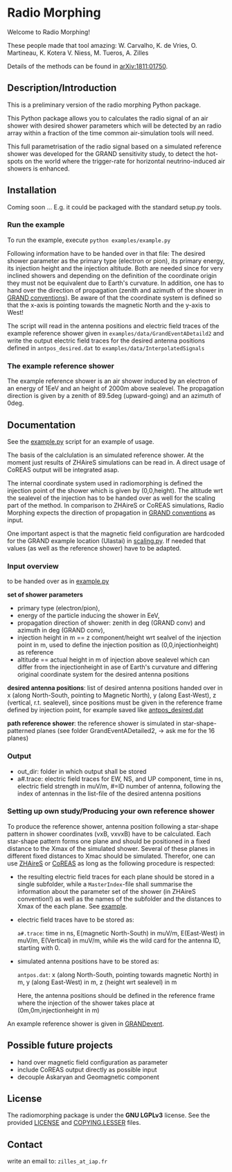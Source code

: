 # Radio Morphing
Welcome to Radio Morphing!

These people made that tool amazing:
W. Carvalho, K. de Vries, O. Martineau, K. Kotera V. Niess, M. Tueros, A. Zilles

Details of the methods can be found in [arXiv:1811:01750](https://arxiv.org/abs/1811.01750).



## Description/Introduction

This is a preliminary version of the radio morphing Python package.

This Python package allows you to calculates the radio signal of an air shower with desired shower parameters which will be detected by an radio array within a fraction of the time common air-simulation tools will need.

This full parametrisation of the radio signal based on a simulated reference shower was developed for the GRAND sensitivity study, to detect the hot-spots on the world where the trigger-rate for horizontal neutrino-induced air showers is enhanced.


## Installation

Coming soon ... E.g. it could be packaged with the standard setup.py tools.

### Run the example
To run the example, execute 
`python examples/example.py`

Following information have to be handed over in that file:
The desired shower parameter as the primary type (electron or pion), its primary energy, its injection height and the injection altitude. Both are needed since for very inclined showers and depending on the definition of the coordinate origin they must not be equivalent due to Earth's curvature. 
In addition, one has to hand over the direction of propagation (zenith and azimuth of the shower in [GRAND conventions](https://github.com/grand-mother/simulations/blob/master/GRANDAngularConventions.pdf)).
Be aware of that the coordinate system is defined so that the x-axis is pointing towards the magnetic North and the y-axis to West!

The script will read in the antenna positions and electric field traces of the example reference shower given in `examples/data/GrandEventADetaild2` and write the output electric field traces for the desired antenna positions defined in `antpos_desired.dat` to `examples/data/InterpolatedSignals`

### The example reference shower
The example reference shower is an air shower induced by an electron of an energy of 1EeV and an height of 2000m above sealevel. The propagation direction is given by a zenith of 89.5deg (upward-going) and an azimuth of 0deg.

## Documentation
See the [example.py](examples/example.py) script for an example of usage.

The basis of the calclulation is an simulated reference shower. At the moment just results of ZHAireS simulations can be read in. A direct usage of CoREAS output will be integrated asap.

The internal coordinate system used in radiomorphing is defined the injection point of the shower which is given by (0,0,height). The altitude wrt the sealevel of the injection has to be handed over as well for the scaling part of the method. 
In comparison to ZHAireS or CoREAS simulations, Radio Morphing expects the direction of propagation in  [GRAND conventions](https://github.com/grand-mother/simulations/blob/master/GRANDAngularConventions.pdf) as input.

 
One important aspect is that the magnetic field configuration are hardcoded for the GRAND example location (Ulastai) in [scaling.py](https://github.com/grand-mother/radiomorphing/blob/afc77779bb0acc09e3458e9e5f0c0e68b77456f9/lib/python/radiomorphing/scaling.py#L287-L291). If needed that values (as well as the reference shower) have to be adapted.


### Input overview
to be handed over as in [example.py](https://github.com/grand-mother/radiomorphing/blob/master/examples/example.py)

**set of shower parameters** 
- primary type (electron/pion), 
- energy of the particle inducing the shower in EeV, 
- propagation direction of shower: zenith in deg (GRAND conv) and azimuth in deg (GRAND conv), 
- injection height in m == z component/height wrt sealvel of the injection point in m, used to define the injection position as (0,0,injectionheight) as reference
- altitude == actual height in m of injection above sealevel which can differ from the injectionheight in ase of Earth's curvature and differing original coordinate system for the desired antenna positions

**desired antenna positions**: list of desired antenna positions handed over in x (along North-South, pointing to Magnetic North), y (along East-West), z (vertical, r.t. sealevel), since positions must be given in the reference frame defined by injection point, for example saved like  [antpos_desired.dat](https://github.com/grand-mother/radiomorphing/blob/master/examples/data/InterpolatedSignals/antpos_desired2.dat)
 
**path reference shower**: the reference shower is simulated in star-shape-patterned planes (see folder GrandEventADetailed2, -> ask me for the 16 planes)


### Output
- out_dir: folder in which output shall be stored
- a#.trace: electric field traces for EW, NS, and UP component, time in ns, electric field strength in muV/m, #=ID number of antenna, following the index of antennas in the list-file of the desired antenna positions



### Setting up own study/Producing your own reference shower
To produce the reference shower, antenna position following a star-shape pattern in shower coordinates  (vxB, vxvxB) have to be calculated. Each star-shape pattern forms one plane and should be positioned in a fixed distance to the Xmax of the simulated shower. Several of these planes in different fixed distances to Xmac should be simulated. 
Therefor, one can use [ZHAireS](https://arxiv.org/abs/1107.1189) or [CoREAS](https://arxiv.org/abs/1301.2132v1) as long as the following procedure is respected:

- the resulting electric field traces for each plane should be stored in a single subfolder, while a `MasterIndex`-file shall summarise the information about the parameter set of the shower (in ZHAireS convention!) as well as the names of the subfolder and the distances to Xmax of the each plane. See [example](https://github.com/grand-mother/radiomorphing/blob/master/examples/data/GrandEventADetailed2/MasterIndex).

- electric field traces have to be stored as:

  `a#.trace`: time in ns, E(magnetic North-South) in muV/m, E(East-West) in muV/m, E(Vertical) in muV/m,
  while `#`is the wild card for the antenna ID, starting with 0.
  
- simulated antenna positions have to be stored as:

  `antpos.dat`: x (along North-South, pointing towards magnetic North) in m, y (along East-West) in m, z (height wrt sealevel) in m
  
  Here, the antenna positions should be defined in the reference frame where the injection of the shower takes place at  
  (0m,0m,injectionheight in m)
 
 An example reference shower is given in [GRANDevent](https://github.com/grand-mother/radiomorphing/tree/master/examples/data/GrandEventADetailed2).

 


## Possible future projects
 - hand over magnetic field configuration as parameter
 - include CoREAS output directly as possible input 
 - decouple Askaryan and Geomagnetic component
 

## License

The radiomorphing package is under the **GNU LGPLv3** license. See the provided
[LICENSE](LICENSE) and [COPYING.LESSER](COPYING.LESSER) files.


## Contact
write an email to: `zilles_at_iap.fr`
